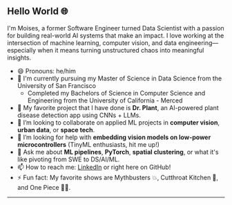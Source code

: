 ## Hello World 🌐

I'm Moises, a former Software Engineer turned Data Scientist with a passion for building real-world AI systems that make an impact. I love working at the intersection of machine learning, computer vision, and data engineering—especially when it means turning unstructured chaos into meaningful insights.

- 😄 Pronouns: he/him
- 🏫 I'm currently pursuing my Master of Science in Data Science from the University of San Francisco
    - Completed my Bachelors of Science in Computer Science and Engineering from the University of California - Merced
- 🔭 My favorite project that I have done is **Dr. Plant**, an AI-powered plant disease detection app using CNNs + LLMs.
- 👯 I’m looking to collaborate on applied ML projects in **computer vision**, **urban data**, or **space tech**.
- 🤔 I’m looking for help with **embedding vision models on low-power microcontrollers** (TinyML enthusiasts, hit me up!)
- 💬 Ask me about **ML pipelines**, **PyTorch**, **spatial clustering**, or what it's like pivoting from SWE to DS/AI/ML.
- 📫 How to reach me: [LinkedIn](https://www.linkedin.com/in/moiseslimon/) or right here on GitHub!
- ⚡ Fun fact: My favorite shows are Mythbusters 💥, Cutthroat Kitchen 🔪, and One Piece 🏴‍☠️.

---
